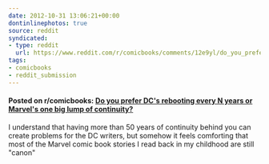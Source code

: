 ```yaml
---
date: 2012-10-31 13:06:21+00:00
dontinlinephotos: true
source: reddit
syndicated:
- type: reddit
  url: https://www.reddit.com/r/comicbooks/comments/12e9yl/do_you_prefer_dcs_rebooting_every_n_years_or/
tags:
- comicbooks
- reddit_submission
---
```


#### Posted on r/comicbooks: [Do you prefer DC's rebooting every N years or Marvel's one big lump of continuity?](https://www.reddit.com/r/comicbooks/comments/12e9yl/do_you_prefer_dcs_rebooting_every_n_years_or/)

I understand that having more than 50 years of continuity behind you can create problems for the DC writers, but somehow it feels comforting that most of the Marvel comic book stories I read back in my childhood are still "canon"